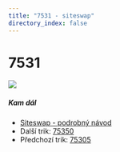 ```yaml
---
title: "7531 - siteswap"
directory_index: false
---
```


# 7531

![](/animace/siteswap/7531.gif)

##### Kam dál

- [Siteswap - podrobný návod](/siteswap.html "Podrobné vysvětlení siteswapů..")
- Další trik: [75350](75350.html "Siteswap 75350")
- Předchozí trik: [75305](75305.html "Siteswap 75305")

